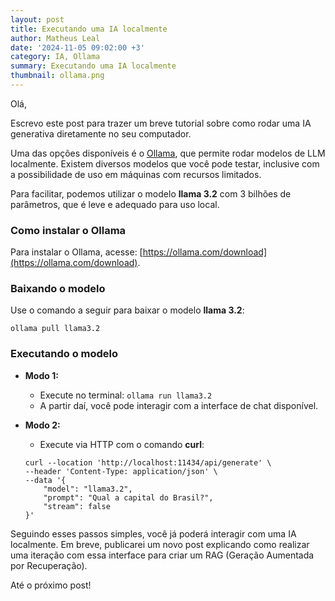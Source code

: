 ```yaml
---
layout: post
title: Executando uma IA localmente
author: Matheus Leal
date: '2024-11-05 09:02:00 +3'
category: IA, Ollama
summary: Executando uma IA localmente
thumbnail: ollama.png
---
```


Olá,

Escrevo este post para trazer um breve tutorial sobre como rodar uma IA generativa diretamente no seu computador.

Uma das opções disponíveis é o [Ollama](https://ollama.com/), que permite rodar modelos de LLM localmente. Existem diversos modelos que você pode testar, inclusive com a possibilidade de uso em máquinas com recursos limitados.

Para facilitar, podemos utilizar o modelo <b>llama 3.2</b> com 3 bilhões de parâmetros, que é leve e adequado para uso local.

### Como instalar o Ollama
Para instalar o Ollama, acesse: [https://ollama.com/download](https://ollama.com/download).

### Baixando o modelo
Use o comando a seguir para baixar o modelo <b>llama 3.2</b>:
```
ollama pull llama3.2
```

### Executando o modelo

- **Modo 1:**
    - Execute no terminal: ```ollama run llama3.2```
    - A partir daí, você pode interagir com a interface de chat disponível.

- **Modo 2:**
    - Execute via HTTP com o comando <b>curl</b>:
    ```
    curl --location 'http://localhost:11434/api/generate' \
    --header 'Content-Type: application/json' \
    --data '{
        "model": "llama3.2",
        "prompt": "Qual a capital do Brasil?",
        "stream": false
    }'
    ```

Seguindo esses passos simples, você já poderá interagir com uma IA localmente. Em breve, publicarei um novo post explicando como realizar uma iteração com essa interface para criar um RAG (Geração Aumentada por Recuperação).

Até o próximo post!

